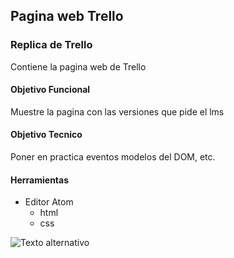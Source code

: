 ## Pagina web Trello

### Replica de Trello
Contiene la pagina web de Trello

#### Objetivo Funcional
Muestre la pagina con las versiones que pide el lms

#### Objetivo Tecnico
Poner en practica eventos modelos del DOM, etc.

#### Herramientas

+ Editor Atom
    + html
    + css

![Texto alternativo](https://media.giphy.com/media/l1J9Ai0amYnS22ChW/giphy.gif)
